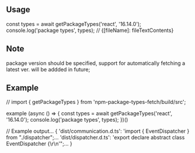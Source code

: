 

## Usage
const types = await getPackageTypes('react', '16.14.0');
console.log('package types', types); // {[fileName]: fileTextContents}

## Note
package version should be specified, support for automatically fetching a latest ver. will be addded in future;

## Example


// import { getPackageTypes } from 'npm-package-types-fetch/build/src';

example
 (async () => {
   const types = await getPackageTypes('react', '16.14.0');
   console.log('package types', types);
 })()


// Example output... {
  'dist/communication.d.ts': 'import { EventDispatcher } from "./dispatcher";...
  'dist/dispatcher.d.ts': 'export declare abstract class EventDispatcher {\r\n'";...
}